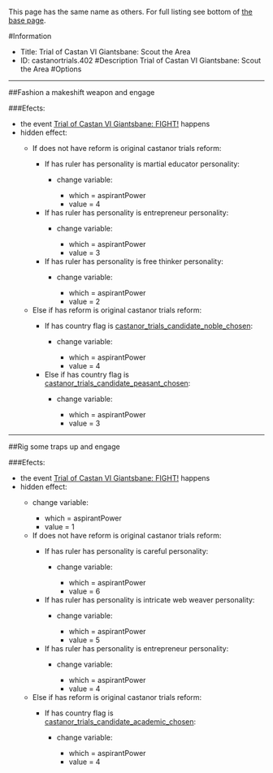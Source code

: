 This page has the same name as others. For full listing see bottom of [the base page](trial_of_castan_vi_giantsbane_scout_the_area.md).

#Information
 - Title: Trial of Castan VI Giantsbane: Scout the Area
 - ID: castanortrials.402
#Description
Trial of Castan VI Giantsbane: Scout the Area
#Options

___
##Fashion a makeshift weapon and engage

###Efects:<ul><li>the event [Trial of Castan VI Giantsbane: FIGHT!](../events/trial_of_castan_vi_giantsbane_fight.md) happens</li><li>hidden effect:</li><ul><li>If does not have reform is original castanor trials reform:</li><ul><li>If has ruler has personality is martial educator personality:</li><ul><li>change variable:</li><ul><li>which = aspirantPower</li><li>value = 4</li></ul></ul><li>If has ruler has personality is entrepreneur personality:</li><ul><li>change variable:</li><ul><li>which = aspirantPower</li><li>value = 3</li></ul></ul><li>If has ruler has personality is free thinker personality:</li><ul><li>change variable:</li><ul><li>which = aspirantPower</li><li>value = 2</li></ul></ul></ul><li>Else if has reform is original castanor trials reform:</li><ul><li>If has country flag is [castanor_trials_candidate_noble_chosen](../flags/castanor_trials_candidate_noble_chosen.md):</li><ul><li>change variable:</li><ul><li>which = aspirantPower</li><li>value = 4</li></ul></ul><li>Else if has country flag is [castanor_trials_candidate_peasant_chosen](../flags/castanor_trials_candidate_peasant_chosen.md):</li><ul><li>change variable:</li><ul><li>which = aspirantPower</li><li>value = 3</li></ul></ul></ul></ul></ul>

___
##Rig some traps up and engage

###Efects:<ul><li>the event [Trial of Castan VI Giantsbane: FIGHT!](../events/trial_of_castan_vi_giantsbane_fight.md) happens</li><li>hidden effect:</li><ul><li>change variable:</li><ul><li>which = aspirantPower</li><li>value = 1</li></ul><li>If does not have reform is original castanor trials reform:</li><ul><li>If has ruler has personality is careful personality:</li><ul><li>change variable:</li><ul><li>which = aspirantPower</li><li>value = 6</li></ul></ul><li>If has ruler has personality is intricate web weaver personality:</li><ul><li>change variable:</li><ul><li>which = aspirantPower</li><li>value = 5</li></ul></ul><li>If has ruler has personality is entrepreneur personality:</li><ul><li>change variable:</li><ul><li>which = aspirantPower</li><li>value = 4</li></ul></ul></ul><li>Else if has reform is original castanor trials reform:</li><ul><li>If has country flag is [castanor_trials_candidate_academic_chosen](../flags/castanor_trials_candidate_academic_chosen.md):</li><ul><li>change variable:</li><ul><li>which = aspirantPower</li><li>value = 4</li></ul></ul></ul></ul></ul>

